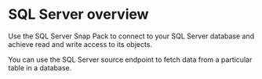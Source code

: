 # SQL Server overview

Use the SQL Server Snap Pack to connect to your SQL Server database and achieve read and write access to its objects.&#x20;

You can use the SQL Server source endpoint to fetch data from a particular table in a database.
